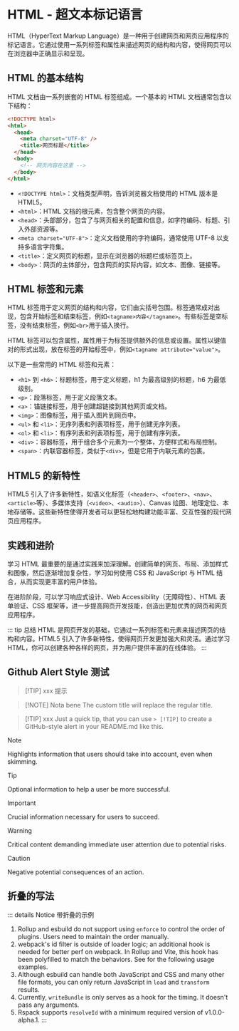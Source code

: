 # HTML - 超文本标记语言

HTML（HyperText Markup Language）是一种用于创建网页和网页应用程序的标记语言。它通过使用一系列标签和属性来描述网页的结构和内容，使得网页可以在浏览器中正确显示和呈现。

## HTML 的基本结构

HTML 文档由一系列嵌套的 HTML 标签组成。一个基本的 HTML 文档通常包含以下结构：

```html
<!DOCTYPE html>
<html>
  <head>
    <meta charset="UTF-8" />
    <title>网页标题</title>
  </head>
  <body>
    <!-- 网页内容在这里 -->
  </body>
</html>
```

- `<!DOCTYPE html>`：文档类型声明，告诉浏览器文档使用的 HTML 版本是 HTML5。
- `<html>`：HTML 文档的根元素，包含整个网页的内容。
- `<head>`：头部部分，包含了与网页相关的配置和信息，如字符编码、标题、引入外部资源等。
- `<meta charset="UTF-8">`：定义文档使用的字符编码，通常使用 UTF-8 以支持多语言字符集。
- `<title>`：定义网页的标题，显示在浏览器的标题栏或标签页上。
- `<body>`：网页的主体部分，包含网页的实际内容，如文本、图像、链接等。

## HTML 标签和元素

HTML 标签用于定义网页的结构和内容，它们由尖括号包围。标签通常成对出现，包含开始标签和结束标签，例如`<tagname>内容</tagname>`。有些标签是空标签，没有结束标签，例如`<br>`用于插入换行。

HTML 标签可以包含属性，属性用于为标签提供额外的信息或设置。属性以键值对的形式出现，放在标签的开始标签中，例如`<tagname attribute="value">`。

以下是一些常用的 HTML 标签和元素：

- `<h1>` 到 `<h6>`：标题标签，用于定义标题，h1 为最高级别的标题，h6 为最低级别。
- `<p>`：段落标签，用于定义段落文本。
- `<a>`：锚链接标签，用于创建超链接到其他网页或文档。
- `<img>`：图像标签，用于插入图片到网页中。
- `<ul>` 和 `<li>`：无序列表和列表项标签，用于创建无序列表。
- `<ol>` 和 `<li>`：有序列表和列表项标签，用于创建有序列表。
- `<div>`：容器标签，用于组合多个元素为一个整体，方便样式和布局控制。
- `<span>`：内联容器标签，类似于`<div>`，但是它用于内联元素的包裹。

## HTML5 的新特性

HTML5 引入了许多新特性，如语义化标签（`<header>`、`<footer>`、`<nav>`、`<article>`等）、多媒体支持（`<video>`、`<audio>`）、Canvas 绘图、地理定位、本地存储等。这些新特性使得开发者可以更轻松地构建功能丰富、交互性强的现代网页应用程序。

## 实践和进阶

学习 HTML 最重要的是通过实践来加深理解。创建简单的网页、布局、添加样式和图像，然后逐渐增加复杂性，学习如何使用 CSS 和 JavaScript 与 HTML 结合，从而实现更丰富的用户体验。

在进阶阶段，可以学习响应式设计、Web Accessibility（无障碍性）、HTML 表单验证、CSS 框架等，进一步提高网页开发技能，创造出更加优秀的网页和网页应用程序。

::: tip 总结
HTML 是网页开发的基础，它通过一系列标签和元素来描述网页的结构和内容。HTML5 引入了许多新特性，使得网页开发更加强大和灵活。通过学习 HTML，你可以创建各种各样的网页，并为用户提供丰富的在线体验。
:::

## Github Alert Style 测试

> [!TIP] xxx
> 提示

> [!NOTE] Nota bene
> The custom title will replace the regular title.

> [!TIP] xxx
> Just a quick tip, that you can use `> [!TIP]` to create
> a GitHub-style alert in your README.md like this.

> [!NOTE]
> Highlights information that users should take into account, even when skimming.

> [!TIP]
> Optional information to help a user be more successful.

> [!IMPORTANT]
> Crucial information necessary for users to succeed.

> [!WARNING]
> Critical content demanding immediate user attention due to potential risks.

> [!CAUTION]
> Negative potential consequences of an action.

## 折叠的写法

::: details Notice 带折叠的示例
1. Rollup and esbuild do not support using `enforce` to control the order of plugins. Users need to maintain the order manually.
2. webpack's id filter is outside of loader logic; an additional hook is needed for better perf on webpack. In Rollup and Vite, this hook has been polyfilled to match the behaviors. See for the following usage examples.
3. Although esbuild can handle both JavaScript and CSS and many other file formats, you can only return JavaScript in `load` and `transform` results.
4. Currently, `writeBundle` is only serves as a hook for the timing. It doesn't pass any arguments.
5. Rspack supports `resolveId` with a minimum required version of v1.0.0-alpha.1.
:::